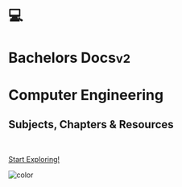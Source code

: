 

# 💻
# Bachelors Docs<small>v2</small>
<h1 id="cover-heading">
    Computer Engineering 
</h1>

<h2>  Subjects, Chapters & Resources  </h2>
<br>

[Start Exploring!](#Introduction)

![color](#fffffff)
